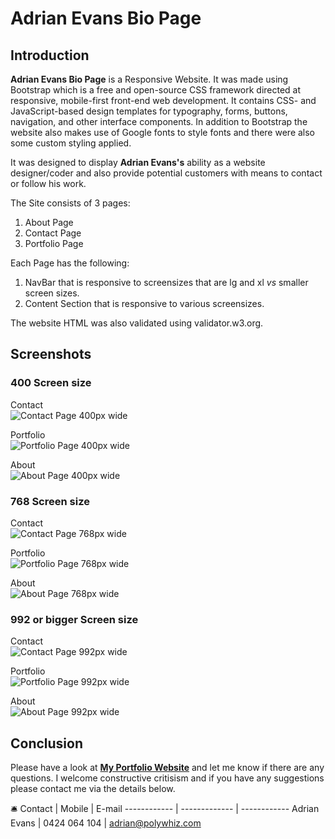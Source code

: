 # Adrian Evans Bio Page

## Introduction
**Adrian Evans Bio Page** is a Responsive Website. It was made using Bootstrap which is a free and open-source CSS framework directed at responsive, mobile-first front-end web development. It contains CSS- and JavaScript-based design templates for typography, forms, buttons, navigation, and other interface components. In addition to Bootstrap the website also makes use of Google fonts to style fonts and there were also some custom styling applied.

It was designed to display **Adrian Evans's** ability as a website designer/coder and also provide potential customers with means to contact or follow his work.

The Site consists of 3 pages:
1. About Page 
2. Contact Page
3. Portfolio Page

Each Page has the following:
1. NavBar that is responsive to screensizes that are lg and xl _vs_ smaller screen sizes. 
2. Content Section that is responsive to various screensizes.

The website HTML was also validated using validator.w3.org. 


## Screenshots 

### 400 Screen size

Contact <br>
![Contact Page 400px wide](https://github.com/AdrianMEvans/Adrian-Evans/blob/main/assets/images/Contact-400.png?raw=true)

Portfolio <br>
![Portfolio Page 400px wide](https://github.com/AdrianMEvans/Adrian-Evans/blob/main/assets/images/Portfolio-400.png?raw=true)

About <br>
![About Page 400px wide](https://github.com/AdrianMEvans/Adrian-Evans/blob/main/assets/images/About-400.png?raw=true)

### 768 Screen size

Contact <br>
![Contact Page 768px wide](https://github.com/AdrianMEvans/Adrian-Evans/blob/main/assets/images/Contact-768.png?raw=true)

Portfolio <br>
![Portfolio Page 768px wide](https://github.com/AdrianMEvans/Adrian-Evans/blob/main/assets/images/Portfolio-768.png?raw=true)

About <br>
![About Page 768px wide](https://github.com/AdrianMEvans/Adrian-Evans/blob/main/assets/images/About-768.png?raw=true)

### 992 or bigger Screen size
 
Contact <br>
![Contact Page 992px wide](https://github.com/AdrianMEvans/Adrian-Evans/blob/main/assets/images/Contact-992.png?raw=true)

Portfolio <br>
![Portfolio Page 992px wide](https://github.com/AdrianMEvans/Adrian-Evans/blob/main/assets/images/Portfolio-992.png?raw=true)

About <br>
![About Page 992px wide](https://github.com/AdrianMEvans/Adrian-Evans/blob/main/assets/images/About-992.png?raw=true)

## Conclusion
Please have a look at **[My Portfolio Website](https://adrianmevans.github.io/Adrian-Evans/)** and let me know if there are any questions. I welcome constructive critisism and if you have any suggestions please contact me via the details below.

:bellhop_bell: 
Contact | Mobile | E-mail
------------ | ------------- | ------------
Adrian Evans | 0424 064 104 | adrian@polywhiz.com
